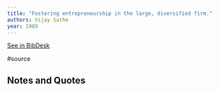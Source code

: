 ```yaml
---
title: "Fostering entrepreneurship in the large, diversified firm."
authors: Vijay Sathe
year: 1989
---
```

[See in BibDesk](x-bdsk://Sathe-1989aa)

#source

## Notes and Quotes


